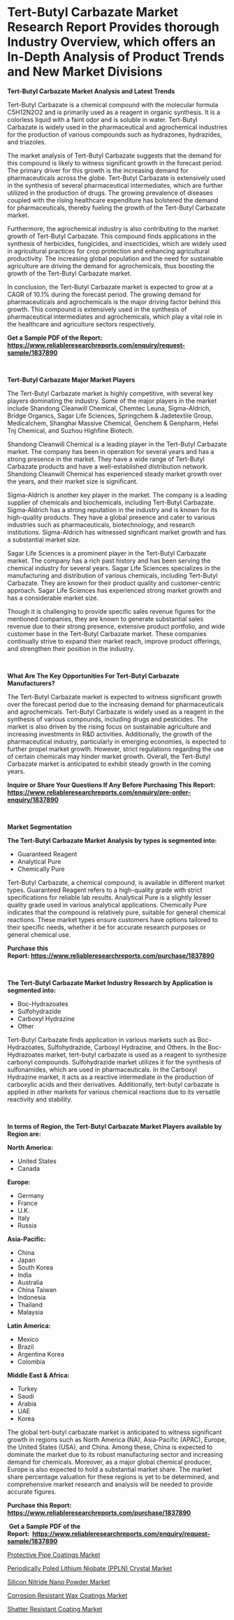 <p><h1>Tert-Butyl Carbazate Market Research Report Provides thorough Industry Overview, which offers an In-Depth Analysis of Product Trends and New Market Divisions</h1></p><p><strong>Tert-Butyl Carbazate Market Analysis and Latest Trends</strong></p>
<p><p>Tert-Butyl Carbazate is a chemical compound with the molecular formula C5H12N2O2 and is primarily used as a reagent in organic synthesis. It is a colorless liquid with a faint odor and is soluble in water. Tert-Butyl Carbazate is widely used in the pharmaceutical and agrochemical industries for the production of various compounds such as hydrazones, hydrazides, and triazoles.</p><p>The market analysis of Tert-Butyl Carbazate suggests that the demand for this compound is likely to witness significant growth in the forecast period. The primary driver for this growth is the increasing demand for pharmaceuticals across the globe. Tert-Butyl Carbazate is extensively used in the synthesis of several pharmaceutical intermediates, which are further utilized in the production of drugs. The growing prevalence of diseases coupled with the rising healthcare expenditure has bolstered the demand for pharmaceuticals, thereby fueling the growth of the Tert-Butyl Carbazate market.</p><p>Furthermore, the agrochemical industry is also contributing to the market growth of Tert-Butyl Carbazate. This compound finds applications in the synthesis of herbicides, fungicides, and insecticides, which are widely used in agricultural practices for crop protection and enhancing agricultural productivity. The increasing global population and the need for sustainable agriculture are driving the demand for agrochemicals, thus boosting the growth of the Tert-Butyl Carbazate market.</p><p>In conclusion, the Tert-Butyl Carbazate market is expected to grow at a CAGR of 10.1% during the forecast period. The growing demand for pharmaceuticals and agrochemicals is the major driving factor behind this growth. This compound is extensively used in the synthesis of pharmaceutical intermediates and agrochemicals, which play a vital role in the healthcare and agriculture sectors respectively.</p></p>
<p><strong>Get a Sample PDF of the Report:&nbsp; <a href="https://www.reliableresearchreports.com/enquiry/request-sample/1837890">https://www.reliableresearchreports.com/enquiry/request-sample/1837890</a></strong></p>
<p>&nbsp;</p>
<p><strong>Tert-Butyl Carbazate Major Market Players</strong></p>
<p><p>The Tert-Butyl Carbazate market is highly competitive, with several key players dominating the industry. Some of the major players in the market include Shandong Cleanwill Chemical, Chemtec Leuna, Sigma-Aldrich, Bridge Organics, Sagar Life Sciences, Springchem & Jadetextile Group, Medicalchem, Shanghai Massive Chemical, Genchem & Genpharm, Hefei Tnj Chemical, and Suzhou Highfine Biotech.</p><p>Shandong Cleanwill Chemical is a leading player in the Tert-Butyl Carbazate market. The company has been in operation for several years and has a strong presence in the market. They have a wide range of Tert-Butyl Carbazate products and have a well-established distribution network. Shandong Cleanwill Chemical has experienced steady market growth over the years, and their market size is significant.</p><p>Sigma-Aldrich is another key player in the market. The company is a leading supplier of chemicals and biochemicals, including Tert-Butyl Carbazate. Sigma-Aldrich has a strong reputation in the industry and is known for its high-quality products. They have a global presence and cater to various industries such as pharmaceuticals, biotechnology, and research institutions. Sigma-Aldrich has witnessed significant market growth and has a substantial market size.</p><p>Sagar Life Sciences is a prominent player in the Tert-Butyl Carbazate market. The company has a rich past history and has been serving the chemical industry for several years. Sagar Life Sciences specializes in the manufacturing and distribution of various chemicals, including Tert-Butyl Carbazate. They are known for their product quality and customer-centric approach. Sagar Life Sciences has experienced strong market growth and has a considerable market size.</p><p>Though it is challenging to provide specific sales revenue figures for the mentioned companies, they are known to generate substantial sales revenue due to their strong presence, extensive product portfolio, and wide customer base in the Tert-Butyl Carbazate market. These companies continually strive to expand their market reach, improve product offerings, and strengthen their position in the industry.</p></p>
<p>&nbsp;</p>
<p><strong>What Are The Key Opportunities For Tert-Butyl Carbazate Manufacturers?</strong></p>
<p><p>The Tert-Butyl Carbazate market is expected to witness significant growth over the forecast period due to the increasing demand for pharmaceuticals and agrochemicals. Tert-Butyl Carbazate is widely used as a reagent in the synthesis of various compounds, including drugs and pesticides. The market is also driven by the rising focus on sustainable agriculture and increasing investments in R&D activities. Additionally, the growth of the pharmaceutical industry, particularly in emerging economies, is expected to further propel market growth. However, strict regulations regarding the use of certain chemicals may hinder market growth. Overall, the Tert-Butyl Carbazate market is anticipated to exhibit steady growth in the coming years.</p></p>
<p><strong>Inquire or Share Your Questions If Any Before Purchasing This Report: <a href="https://www.reliableresearchreports.com/enquiry/pre-order-enquiry/1837890">https://www.reliableresearchreports.com/enquiry/pre-order-enquiry/1837890</a></strong></p>
<p>&nbsp;</p>
<p><strong>Market Segmentation</strong></p>
<p><strong>The Tert-Butyl Carbazate Market Analysis by types is segmented into:</strong></p>
<p><ul><li>Guaranteed Reagent</li><li>Analytical Pure</li><li>Chemically Pure</li></ul></p>
<p><p>Tert-Butyl Carbazate, a chemical compound, is available in different market types. Guaranteed Reagent refers to a high-quality grade with strict specifications for reliable lab results. Analytical Pure is a slightly lesser quality grade used in various analytical applications. Chemically Pure indicates that the compound is relatively pure, suitable for general chemical reactions. These market types ensure customers have options tailored to their specific needs, whether it be for accurate research purposes or general chemical use.</p></p>
<p><strong>Purchase this Report:&nbsp;<a href="https://www.reliableresearchreports.com/purchase/1837890">https://www.reliableresearchreports.com/purchase/1837890</a></strong></p>
<p>&nbsp;</p>
<p><strong>The Tert-Butyl Carbazate Market Industry Research by Application is segmented into:</strong></p>
<p><ul><li>Boc-Hydrazoates</li><li>Sulfohydrazide</li><li>Carboxyl Hydrazine</li><li>Other</li></ul></p>
<p><p>Tert-Butyl Carbazate finds application in various markets such as Boc-Hydrazoates, Sulfohydrazide, Carboxyl Hydrazine, and Others. In the Boc-Hydrazoates market, tert-butyl carbazate is used as a reagent to synthesize carbonyl compounds. Sulfohydrazide market utilizes it for the synthesis of sulfonamides, which are used in pharmaceuticals. In the Carboxyl Hydrazine market, it acts as a reactive intermediate in the production of carboxylic acids and their derivatives. Additionally, tert-butyl carbazate is applied in other markets for various chemical reactions due to its versatile reactivity and stability.</p></p>
<p>&nbsp;</p>
<p><strong>In terms of Region, the Tert-Butyl Carbazate Market Players available by Region are:</strong></p>
<p>
    <p> <strong> North America: </strong>
        <ul>
            <li>United States</li>
            <li>Canada</li>
        </ul>
        </p> 
    <p> <strong> Europe: </strong>
        <ul>
            <li>Germany</li>
            <li>France</li>
            <li>U.K.</li>
            <li>Italy</li>
            <li>Russia</li>
        </ul>
        </p> 
    <p> <strong> Asia-Pacific: </strong>
        <ul>
            <li>China</li>
            <li>Japan</li>
            <li>South Korea</li>
            <li>India</li>
            <li>Australia</li>
            <li>China Taiwan</li>
            <li>Indonesia</li>
            <li>Thailand</li>
            <li>Malaysia</li>
        </ul>
        </p> 
    <p> <strong> Latin America: </strong>
        <ul>
            <li>Mexico</li>
            <li>Brazil</li>
            <li>Argentina Korea</li>
            <li>Colombia</li>
        </ul>
        </p> 
    <p> <strong> Middle East & Africa: </strong>
        <ul>
            <li>Turkey</li>
            <li>Saudi</li>
            <li>Arabia</li>
            <li>UAE</li>
            <li>Korea</li>
        </ul>
    </p>
    </p>
<p><p>The global tert-butyl carbazate market is anticipated to witness significant growth in regions such as North America (NA), Asia-Pacific (APAC), Europe, the United States (USA), and China. Among these, China is expected to dominate the market due to its robust manufacturing sector and increasing demand for chemicals. Moreover, as a major global chemical producer, Europe is also expected to hold a substantial market share. The market share percentage valuation for these regions is yet to be determined, and comprehensive market research and analysis will be needed to provide accurate figures.</p></p>
<p><strong>Purchase this Report: <a href="https://www.reliableresearchreports.com/purchase/1837890">https://www.reliableresearchreports.com/purchase/1837890</a></strong></p>
<p>&nbsp;<strong>Get a Sample PDF of the Report:&nbsp;&nbsp;<a href="https://www.reliableresearchreports.com/enquiry/request-sample/1837890">https://www.reliableresearchreports.com/enquiry/request-sample/1837890</a></strong></p>
<p><strong></strong></p>
<p><p><a href="https://github.com/luckyshygirl/Market-Research-Report-List-2/blob/main/protective-pipe-coatings-market.md">Protective Pipe Coatings Market</a></p><p><a href="https://github.com/ruslanpoljakovrd177/Market-Research-Report-List-2/blob/main/periodically-poled-lithium-niobate-ppln-crystal-market.md">Periodically Poled Lithium Niobate (PPLN) Crystal Market</a></p><p><a href="https://github.com/grishafomin4852/Market-Research-Report-List-2/blob/main/silicon-nitride-nano-powder-market.md">Silicon Nitride Nano Powder Market</a></p><p><a href="https://github.com/gdfhhhj/Market-Research-Report-List-2/blob/main/corrosion-resistant-wax-coatings-market.md">Corrosion Resistant Wax Coatings Market</a></p><p><a href="https://github.com/gulaimolin/Market-Research-Report-List-2/blob/main/shatter-resistant-coating-market.md">Shatter Resistant Coating Market</a></p></p>